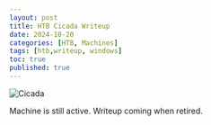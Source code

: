```yaml
---
layout: post
title: HTB Cicada Writeup
date: 2024-10-20
categories: [HTB, Machines]
tags: [htb,writeup, windows]
toc: true
published: true
---
```

![Cicada](https://tuxpad.github.io/assets/images/htb/machines/cicada/cicada.png)

Machine is still active. Writeup coming when retired.
